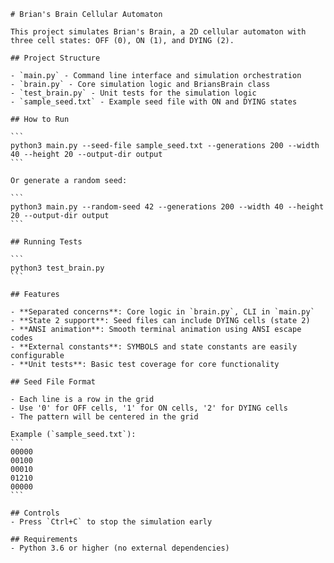     # Brian's Brain Cellular Automaton

    This project simulates Brian's Brain, a 2D cellular automaton with three cell states: OFF (0), ON (1), and DYING (2).

    ## Project Structure

    - `main.py` - Command line interface and simulation orchestration
    - `brain.py` - Core simulation logic and BriansBrain class
    - `test_brain.py` - Unit tests for the simulation logic
    - `sample_seed.txt` - Example seed file with ON and DYING states

    ## How to Run

    ```
    python3 main.py --seed-file sample_seed.txt --generations 200 --width 40 --height 20 --output-dir output
    ```

    Or generate a random seed:

    ```
    python3 main.py --random-seed 42 --generations 200 --width 40 --height 20 --output-dir output
    ```

    ## Running Tests

    ```
    python3 test_brain.py
    ```

    ## Features

    - **Separated concerns**: Core logic in `brain.py`, CLI in `main.py`
    - **State 2 support**: Seed files can include DYING cells (state 2)
    - **ANSI animation**: Smooth terminal animation using ANSI escape codes
    - **External constants**: SYMBOLS and state constants are easily configurable
    - **Unit tests**: Basic test coverage for core functionality

    ## Seed File Format

    - Each line is a row in the grid
    - Use '0' for OFF cells, '1' for ON cells, '2' for DYING cells
    - The pattern will be centered in the grid

    Example (`sample_seed.txt`):
    ```
    00000
    00100
    00010
    01210
    00000
    ```

    ## Controls
    - Press `Ctrl+C` to stop the simulation early

    ## Requirements
    - Python 3.6 or higher (no external dependencies) 